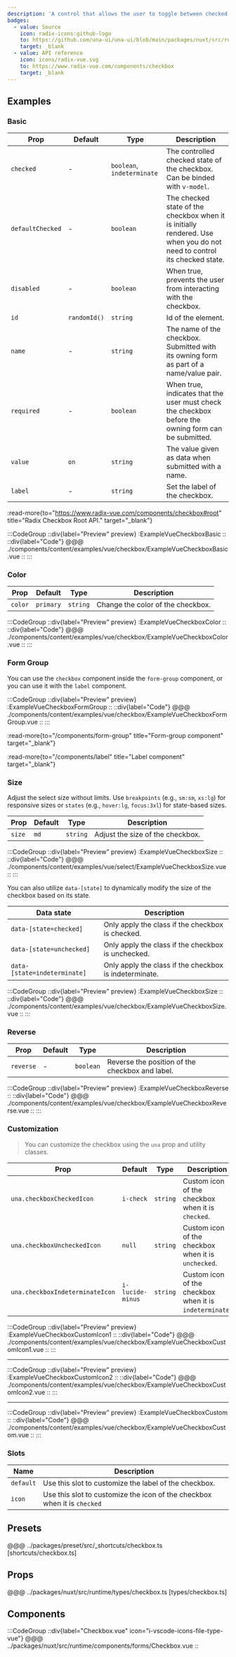 ```yaml
---
description: 'A control that allows the user to toggle between checked and not checked.'
badges:
  - value: Source
    icon: radix-icons:github-logo
    to: https://github.com/una-ui/una-ui/blob/main/packages/nuxt/src/runtime/components/forms/Checkbox.vue
    target: _blank
  - value: API reference
    icon: icons/radix-vue.svg
    to: https://www.radix-vue.com/components/checkbox
    target: _blank
---
```


## Examples

### Basic

| Prop             | Default      | Type                       | Description                                                                                                             |
| ---------------- | ------------ | -------------------------- | ----------------------------------------------------------------------------------------------------------------------- |
| `checked`        | -            | `boolean`, `indeterminate` | The controlled checked state of the checkbox. Can be binded with `v-model`.                                             |
| `defaultChecked` | -            | `boolean`                  | The checked state of the checkbox when it is initially rendered. Use when you do not need to control its checked state. |
| `disabled`       | -            | `boolean`                  | When true, prevents the user from interacting with the checkbox.                                                        |
| `id`             | `randomId()` | `string`                   | Id of the element.                                                                                                      |
| `name`           | -            | `string`                   | The name of the checkbox. Submitted with its owning form as part of a name/value pair.                                  |
| `required`       | -            | `boolean`                  | When true, indicates that the user must check the checkbox before the owning form can be submitted.                     |
| `value`          | `on`         | `string`                   | The value given as data when submitted with a name.                                                                     |
| `label`          | -            | `string`                   | Set the label of the checkbox.                                                                                          |

:read-more{to="https://www.radix-vue.com/components/checkbox#root" title="Radix Checkbox Root API." target="_blank"}

:::CodeGroup
::div{label="Preview" preview}
  :ExampleVueCheckboxBasic
::
::div{label="Code"}
@@@ ./components/content/examples/vue/checkbox/ExampleVueCheckboxBasic.vue
::
:::

### Color

| Prop    | Default   | Type     | Description                       |
| ------- | --------- | -------- | --------------------------------- |
| `color` | `primary` | `string` | Change the color of the checkbox. |

:::CodeGroup
::div{label="Preview" preview}
  :ExampleVueCheckboxColor
::
::div{label="Code"}
@@@ ./components/content/examples/vue/checkbox/ExampleVueCheckboxColor.vue
::
:::

### Form Group

You can use the `checkbox` component inside the `form-group` component, or you can use it with the `label` component.

:::CodeGroup
::div{label="Preview" preview}
  :ExampleVueCheckboxFormGroup
::
::div{label="Code"}
@@@ ./components/content/examples/vue/checkbox/ExampleVueCheckboxFormGroup.vue
::
:::

:read-more{to="/components/form-group" title="Form-group component" target="_blank"}

:read-more{to="/components/label" title="Label component" target="_blank"}

### Size

Adjust the select size without limits. Use `breakpoints` (e.g., `sm:sm`, `xs:lg`) for responsive sizes or `states` (e.g., `hover:lg`, `focus:3xl`) for state-based sizes.

| Prop   | Default | Type     | Description                      |
| ------ | ------- | -------- | -------------------------------- |
| `size` | `md`    | `string` | Adjust the size of the checkbox. |

:::CodeGroup
::div{label="Preview" preview}
  :ExampleVueCheckboxSize
::
::div{label="Code"}
@@@ ./components/content/examples/vue/select/ExampleVueCheckboxSize.vue
::
:::

You can also utilize `data-[state]` to dynamically modify the size of the checkbox based on its state.

| Data state                   | Description                                            |
| ---------------------------- | ------------------------------------------------------ |
| `data-[state=checked]`       | Only apply the class if the checkbox is checked.       |
| `data-[state=unchecked]`     | Only apply the class if the checkbox is unchecked.     |
| `data-[state=indeterminate]` | Only apply the class if the checkbox is indeterminate. |

:::CodeGroup
::div{label="Preview" preview}
  :ExampleVueCheckboxSize
::
::div{label="Code"}
@@@ ./components/content/examples/vue/checkbox/ExampleVueCheckboxSize.vue
::
:::

### Reverse

| Prop      | Default | Type      | Description                                     |
| --------- | ------- | --------- | ----------------------------------------------- |
| `reverse` | -       | `boolean` | Reverse the position of the checkbox and label. |

:::CodeGroup
::div{label="Preview" preview}
  :ExampleVueCheckboxReverse
::
::div{label="Code"}
@@@ ./components/content/examples/vue/checkbox/ExampleVueCheckboxReverse.vue
::
:::

### Customization

> You can customize the checkbox using the `una` prop and utility classes.

| Prop                            | Default          | Type     | Description                                             |
| ------------------------------- | ---------------- | -------- | ------------------------------------------------------- |
| `una.checkboxCheckedIcon`       | `i-check`        | `string` | Custom icon of the checkbox when it is `checked`.       |
| `una.checkboxUncheckedIcon`     | `null`           | `string` | Custom icon of the checkbox when it is `unchecked`.     |
| `una.checkboxIndeterminateIcon` | `i-lucide-minus` | `string` | Custom icon of the checkbox when it is `indeterminate`. |

:::CodeGroup
::div{label="Preview" preview}
  :ExampleVueCheckboxCustomIcon1
::
::div{label="Code"}
@@@ ./components/content/examples/vue/checkbox/ExampleVueCheckboxCustomIcon1.vue
::
:::

---

:::CodeGroup
::div{label="Preview" preview}
  :ExampleVueCheckboxCustomIcon2
::
::div{label="Code"}
@@@ ./components/content/examples/vue/checkbox/ExampleVueCheckboxCustomIcon2.vue
::
:::

---

:::CodeGroup
::div{label="Preview" preview}
  :ExampleVueCheckboxCustom
::
::div{label="Code"}
@@@ ./components/content/examples/vue/checkbox/ExampleVueCheckboxCustom.vue
::
:::

### Slots

| Name      | Description                                                              |
| --------- | ------------------------------------------------------------------------ |
| `default` | Use this slot to customize the label of the checkbox.                    |
| `icon`    | Use this slot to customize the icon of the checkbox when it is `checked` |

## Presets

@@@ ../packages/preset/src/_shortcuts/checkbox.ts [shortcuts/checkbox.ts]

## Props

@@@ ../packages/nuxt/src/runtime/types/checkbox.ts [types/checkbox.ts]

## Components

:::CodeGroup
::div{label="Checkbox.vue" icon="i-vscode-icons-file-type-vue"}
@@@ ../packages/nuxt/src/runtime/components/forms/Checkbox.vue
::
